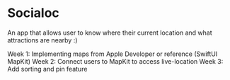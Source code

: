 # Socialoc

An app that allows user to know where their current location and what attractions are nearby :)

Week 1: Implementing maps from Apple Developer or reference (SwiftUI MapKit)
Week 2: Connect users to MapKit to access live-location
Week 3: Add sorting and pin feature
